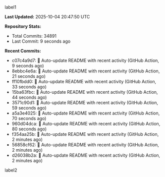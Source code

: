 
label1 
<!-- ACTIVITY_START -->
**Last Updated:** 2025-10-04 20:47:50 UTC

**Repository Stats:**
- Total Commits: 34891
- Last Commit: 9 seconds ago

**Recent Commits:**
- c07c4a9d7: 🤖 Auto-update README with recent activity (GitHub Action, 9 seconds ago)
- 8ebbc4e6a: 🤖 Auto-update README with recent activity (GitHub Action, 21 seconds ago)
- ff10fbdd0: 🤖 Auto-update README with recent activity (GitHub Action, 33 seconds ago)
- 15ba63fbc: 🤖 Auto-update README with recent activity (GitHub Action, 44 seconds ago)
- 3571c90d1: 🤖 Auto-update README with recent activity (GitHub Action, 59 seconds ago)
- a5a3e4025: 🤖 Auto-update README with recent activity (GitHub Action, 70 seconds ago)
- 960d04dca: 🤖 Auto-update README with recent activity (GitHub Action, 80 seconds ago)
- f354aa25b: 🤖 Auto-update README with recent activity (GitHub Action, 2 minutes ago)
- 56858cf62: 🤖 Auto-update README with recent activity (GitHub Action, 2 minutes ago)
- d26038b2a: 🤖 Auto-update README with recent activity (GitHub Action, 2 minutes ago)
<!-- ACTIVITY_END -->

label2
